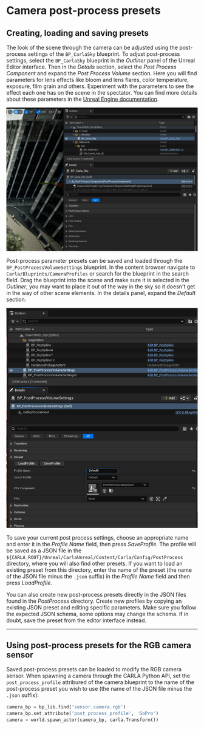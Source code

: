 # Camera post-process presets

## Creating, loading and saving presets

The look of the scene through the camera can be adjusted using the post-process settings of the `BP_CarlaSky` blueprint. To adjust post-process settings, select the `BP_CarlaSky` blueprint in the *Outliner* panel of the Unreal Editor interface. Then in the *Details* section, select the *Post Process Component* and expand the *Post Process Volume* section. Here you will find parameters for lens effects like bloom and lens flares, color temperature, exposure, film grain and others. Experiment with the parameters to see the effect each one has on the scene in the spectator. You can find more details about these parameters in the [Unreal Engine documentation](https://dev.epicgames.com/documentation/en-us/unreal-engine/API/Runtime/Engine/Engine/FPostProcessSettings).

![postprocess_component](img/content/ue5_post_process_component.png)

Post-process parameter presets can be saved and loaded through the `BP_PostProcessVolumeSettings` blueprint. In the content browser navigate to `Carla/Bluprints/CameraProfiles` or search for the blueprint in the search field. Drag the blueprint into the scene and make sure it is selected in the *Outliner*, you may want to place it out of the way in the sky so it doesn't get in the way of other scene elements. In the details panel, expand the *Default* section.

![postprocess_bp](img/content/bp_postprocess_volumesettings.png)

To save your current post process settings, choose an appropriate name and enter it in the *Profile Name* field, then press *SaveProfile*. The profile will be saved as a JSON file in the `${CARLA_ROOT}/Unreal/CarlaUnreal/Content/Carla/Config/PostProcess` directory, where you will also find other presets. If you want to load an existing preset from this directory, enter the name of the preset (the name of the JSON file minus the `.json` suffix) in the *Profile Name* field and then press *LoadProfile*.

You can also create new post-process presets directly in the JSON files found in the *PostProcess* directory. Create new profiles by copying an existing JSON preset and editing specific parameters. Make sure you follow the expected JSON schema, some options may change the schema. If in doubt, save the preset from the editor interface instead.

---

## Using post-process presets for the RGB camera sensor

Saved post-process presets can be loaded to modify the RGB camera sensor. When spawning a camera through the CARLA Python API, set the `post_process_profile` attribured of the camera blueprint to the name of the post-process preset you wish to use (the name of the JSON file minus the `.json` suffix):

```py
camera_bp = bp_lib.find('sensor.camera.rgb')
camera_bp.set_attribute('post_process_profile', 'GoPro')
camera = world.spawn_actor(camera_bp, carla.Transform())
```

